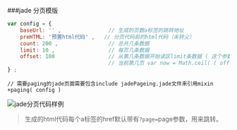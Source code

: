 ###jade 分页模版

```javascript
var config = {
    baseUrl: '' ,				// 生成的页数a标签的跳转地址
	preHTML: '预置html代码' ,	// 分页代码前的html代码（未转义）
	count: 200 ,				// 总共几条数据
	limit: 10 ,					// 每页几条数据
	offset: 100					// 从第几条数据开始读区limit条数据 ( 这个参数用来计算当前第几页 )
								// 当前第几页 var now = Math.ceil( ( offset + 1 ) / limit ) ;
} ;
```

```jade
// 需要paging的jade页面需要包含include jadePageing.jade文件来引用mixin
+paging( config )
```
![jade分页代码样例](http://oco9w3mgp.bkt.clouddn.com/blog_images/jadePaging.png)

> 生成的html代码每个a标签的href默认带有`?page=`page参数，用来跳转。